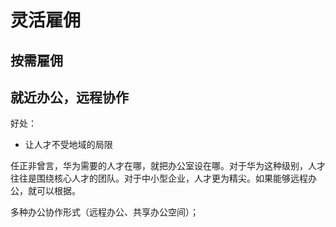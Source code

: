 # 灵活雇佣

## 按需雇佣


## 就近办公，远程协作

好处：
* 让人才不受地域的局限

任正非曾言，华为需要的人才在哪，就把办公室设在哪。对于华为这种级别，人才往往是围绕核心人才的团队。对于中小型企业，人才更为精尖。如果能够远程办公，就可以根据。

多种办公协作形式（远程办公、共享办公空间）；